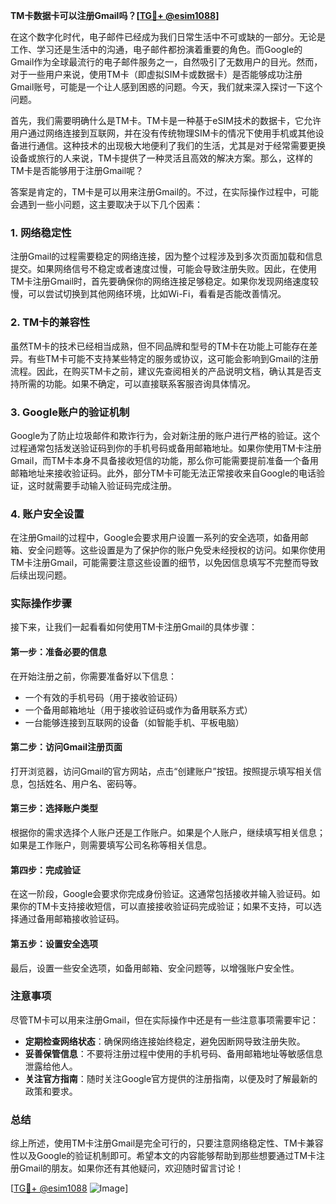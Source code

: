 **TM卡数据卡可以注册Gmail吗？[[TG💪+ @esim1088](https://t.me/s/esim1088)]**

在这个数字化时代，电子邮件已经成为我们日常生活中不可或缺的一部分。无论是工作、学习还是生活中的沟通，电子邮件都扮演着重要的角色。而Google的Gmail作为全球最流行的电子邮件服务之一，自然吸引了无数用户的目光。然而，对于一些用户来说，使用TM卡（即虚拟SIM卡或数据卡）是否能够成功注册Gmail账号，可能是一个让人感到困惑的问题。今天，我们就来深入探讨一下这个问题。

首先，我们需要明确什么是TM卡。TM卡是一种基于eSIM技术的数据卡，它允许用户通过网络连接到互联网，并在没有传统物理SIM卡的情况下使用手机或其他设备进行通信。这种技术的出现极大地便利了我们的生活，尤其是对于经常需要更换设备或旅行的人来说，TM卡提供了一种灵活且高效的解决方案。那么，这样的TM卡是否能够用于注册Gmail呢？

答案是肯定的，TM卡是可以用来注册Gmail的。不过，在实际操作过程中，可能会遇到一些小问题，这主要取决于以下几个因素：

### 1. 网络稳定性

注册Gmail的过程需要稳定的网络连接，因为整个过程涉及到多次页面加载和信息提交。如果网络信号不稳定或者速度过慢，可能会导致注册失败。因此，在使用TM卡注册Gmail时，首先要确保你的网络连接足够稳定。如果你发现网络速度较慢，可以尝试切换到其他网络环境，比如Wi-Fi，看看是否能改善情况。

### 2. TM卡的兼容性

虽然TM卡的技术已经相当成熟，但不同品牌和型号的TM卡在功能上可能存在差异。有些TM卡可能不支持某些特定的服务或协议，这可能会影响到Gmail的注册流程。因此，在购买TM卡之前，建议先查阅相关的产品说明文档，确认其是否支持所需的功能。如果不确定，可以直接联系客服咨询具体情况。

### 3. Google账户的验证机制

Google为了防止垃圾邮件和欺诈行为，会对新注册的账户进行严格的验证。这个过程通常包括发送验证码到你的手机号码或备用邮箱地址。如果你使用TM卡注册Gmail，而TM卡本身不具备接收短信的功能，那么你可能需要提前准备一个备用邮箱地址来接收验证码。此外，部分TM卡可能无法正常接收来自Google的电话验证，这时就需要手动输入验证码完成注册。

### 4. 账户安全设置

在注册Gmail的过程中，Google会要求用户设置一系列的安全选项，如备用邮箱、安全问题等。这些设置是为了保护你的账户免受未经授权的访问。如果你使用TM卡注册Gmail，可能需要注意这些设置的细节，以免因信息填写不完整而导致后续出现问题。

### 实际操作步骤

接下来，让我们一起看看如何使用TM卡注册Gmail的具体步骤：

#### 第一步：准备必要的信息

在开始注册之前，你需要准备好以下信息：
- 一个有效的手机号码（用于接收验证码）
- 一个备用邮箱地址（用于接收验证码或作为备用联系方式）
- 一台能够连接到互联网的设备（如智能手机、平板电脑）

#### 第二步：访问Gmail注册页面

打开浏览器，访问Gmail的官方网站，点击“创建账户”按钮。按照提示填写相关信息，包括姓名、用户名、密码等。

#### 第三步：选择账户类型

根据你的需求选择个人账户还是工作账户。如果是个人账户，继续填写相关信息；如果是工作账户，则需要填写公司名称等相关信息。

#### 第四步：完成验证

在这一阶段，Google会要求你完成身份验证。这通常包括接收并输入验证码。如果你的TM卡支持接收短信，可以直接接收验证码完成验证；如果不支持，可以选择通过备用邮箱接收验证码。

#### 第五步：设置安全选项

最后，设置一些安全选项，如备用邮箱、安全问题等，以增强账户安全性。

### 注意事项

尽管TM卡可以用来注册Gmail，但在实际操作中还是有一些注意事项需要牢记：
- **定期检查网络状态**：确保网络连接始终稳定，避免因断网导致注册失败。
- **妥善保管信息**：不要将注册过程中使用的手机号码、备用邮箱地址等敏感信息泄露给他人。
- **关注官方指南**：随时关注Google官方提供的注册指南，以便及时了解最新的政策和要求。

### 总结

综上所述，使用TM卡注册Gmail是完全可行的，只要注意网络稳定性、TM卡兼容性以及Google的验证机制即可。希望本文的内容能够帮助到那些想要通过TM卡注册Gmail的朋友。如果你还有其他疑问，欢迎随时留言讨论！

[[TG💪+ @esim1088](https://t.me/s/esim1088) ![Image](https://i.postimg.cc/4NQfJmqS/Snipaste-2025-05-13-00-14-12.png)]